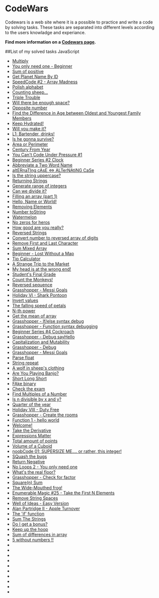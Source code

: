 # CodeWars
Codewars is a web site where it is a possible to practice and write a code by solving tasks. These tasks are separated into different levels according to the users knowladge and experiance.

**Find more information on a [Codewars page](https://www.codewars.com/dashboard).**

##List of my solved tasks JavaScript
- [Multiply](https://www.codewars.com/kata/50654ddff44f800200000004)
- [You only need one - Beginner](https://www.codewars.com/kata/57cc975ed542d3148f00015b/train/javascript)
- [Sum of positive](https://www.codewars.com/kata/5715eaedb436cf5606000381/train/javascript)
- [Get Planet Name By ID](https://www.codewars.com/kata/515e188a311df01cba000003/train/javascript)
- [SpeedCode #2 - Array Madness](https://www.codewars.com/kata/56ff6a70e1a63ccdfa0001b1/train/javascript)
- [Polish alphabet](https://www.codewars.com/kata/57ab2d6072292dbf7c000039/train/javascript)
- [Counting sheep...](https://www.codewars.com/kata/54edbc7200b811e956000556/train/javascript)
- [Triple Trouble](https://www.codewars.com/kata/5704aea738428f4d30000914/solutions/javascript)
- [Will there be enough space?](https://www.codewars.com/kata/5875b200d520904a04000003/train/javascript)
- [Opposite number](https://www.codewars.com/kata/56dec885c54a926dcd001095/train/javascript)
- [Find the Difference in Age between Oldest and Youngest Family Members](https://www.codewars.com/kata/5720a1cb65a504fdff0003e2/train/javascript)
- [Keep Hydrated!](https://www.codewars.com/kata/582cb0224e56e068d800003c/train/javascript)
- [Will you make it?](https://www.codewars.com/kata/5861d28f124b35723e00005e/train/javascript)
- [L1: Bartender, drinks!](https://www.codewars.com/kata/568dc014440f03b13900001d/train/javascript)
- [Is he gonna survive?](https://www.codewars.com/kata/59ca8246d751df55cc00014c/train/javascript)
- [Area or Perimeter](https://www.codewars.com/kata/5ab6538b379d20ad880000ab/train/javascript)
- [Century From Year](https://www.codewars.com/kata/5a3fe3dde1ce0e8ed6000097/train/javascript)
- [You Can't Code Under Pressure #1](https://www.codewars.com/kata/53ee5429ba190077850011d4/train/javascript)
- [Beginner Series #2 Clock](https://www.codewars.com/kata/55f9bca8ecaa9eac7100004a/train/javascript)
- [Abbreviate a Two Word Name](https://www.codewars.com/kata/57eadb7ecd143f4c9c0000a3/solutions/javascript)
- [altERnaTIng cAsE <=> ALTerNAtiNG CaSe](https://www.codewars.com/kata/56efc695740d30f963000557/train/javascript)
- [Is the string uppercase?](https://www.codewars.com/kata/56cd44e1aa4ac7879200010b/train/javascript)
- [Returning Strings](https://www.codewars.com/kata/55a70521798b14d4750000a4/train/javascript)
- [Generate range of integers](https://www.codewars.com/kata/55eca815d0d20962e1000106/train/javascript)
- [Can we divide it?](https://www.codewars.com/kata/5a2b703dc5e2845c0900005a/train/javascript)
- [Filling an array (part 1)](https://www.codewars.com/kata/571d42206414b103dc0006a1/train/javascript)
- [Hello, Name or World!](https://www.codewars.com/kata/57e3f79c9cb119374600046b/train/javascript)
- [Removing Elements](https://www.codewars.com/kata/5769b3802ae6f8e4890009d2/train/javascript)
- [Number toString](https://www.codewars.com/kata/53934feec44762736c00044b/train/javascript)
- [Watermelon](https://www.codewars.com/kata/55192f4ecd82ff826900089e/train/javascript)
- [No zeros for heros](https://www.codewars.com/kata/570a6a46455d08ff8d001002/train/javascript)
- [How good are you really?](https://www.codewars.com/kata/5601409514fc93442500010b/train/javascript)
- [Reversed Strings](https://www.codewars.com/kata/5168bb5dfe9a00b126000018/train/javascript)
- [Convert number to reversed array of digits](https://www.codewars.com/kata/5583090cbe83f4fd8c000051/train/javascript)
- [Remove First and Last Character](https://www.codewars.com/kata/56bc28ad5bdaeb48760009b0/train/javascript)
- [Sum Mixed Array](https://www.codewars.com/kata/57eaeb9578748ff92a000009/train/javascript)
- [Beginner - Lost Without a Map](https://www.codewars.com/kata/57f781872e3d8ca2a000007e/train/javascript)
- [Tip Calculator](https://www.codewars.com/kata/56598d8076ee7a0759000087/train/javascript)
- [A Strange Trip to the Market](https://www.codewars.com/kata/55ccdf1512938ce3ac000056/train/javascript)
- [My head is at the wrong end!](https://www.codewars.com/kata/56f699cd9400f5b7d8000b55/train/javascript)
- [Student's Final Grade](https://www.codewars.com/kata/5ad0d8356165e63c140014d4/train/javascript)
- [Count the Monkeys!](https://www.codewars.com/kata/56f69d9f9400f508fb000ba7/train/javascript)
- [Reversed sequence](https://www.codewars.com/kata/5a00e05cc374cb34d100000d/train/javascript)
- [Grasshopper - Messi Goals](https://www.codewars.com/kata/57f24e6a18e9fad8eb000296/train/javascript)
- [Holiday VI - Shark Pontoon](https://www.codewars.com/kata/57e921d8b36340f1fd000059/train/javascript)
- [Invert values](https://www.codewars.com/kata/5899dc03bc95b1bf1b0000ad/train/javascript)
- [The falling speed of petals](https://www.codewars.com/kata/5a0be7ea8ba914fc9c00006b/train/javascript)
- [N-th power](https://www.codewars.com/kata/57d814e4950d8489720008db/train/javascript)
- [Get the mean of array](https://www.codewars.com/kata/563e320cee5dddcf77000158/train/javascript)
- [Grasshopper - If/else syntax debug](https://www.codewars.com/kata/57089707fe2d01529f00024a/train/javascript)
- [Grasshopper - Function syntax debugging](https://www.codewars.com/kata/56dae9dc54c0acd29d00109a/train/javascript)
- [Beginner Series #4 Cockroach](https://www.codewars.com/kata/55fab1ffda3e2e44f00000c6/train/javascript)
- [Grasshopper - Debug sayHello](https://www.codewars.com/kata/5625618b1fe21ab49f00001f/train/javascript)
- [Capitalization and Mutability](https://www.codewars.com/kata/595970246c9b8fa0a8000086/train/javascript)
- [Grasshopper - Debug](https://www.codewars.com/kata/55cb854deb36f11f130000e1/train/javascript)
- [Grasshopper - Messi Goals](https://www.codewars.com/kata/55ca77fa094a2af31f00002a/train/javascript)
- [Parse float](https://www.codewars.com/kata/57a386117cb1f31890000039/train/javascript)
- [String repeat](https://www.codewars.com/kata/57a0e5c372292dd76d000d7e/train/javascript)
- [A wolf in sheep's clothing](https://www.codewars.com/kata/5c8bfa44b9d1192e1ebd3d15/train/javascript)
- [Are You Playing Banjo?](https://www.codewars.com/kata/53af2b8861023f1d88000832/train/javascript)
- [Short Long Short](https://www.codewars.com/kata/50654ddff44f800200000007/train/javascript)
- [FAke binary](https://www.codewars.com/kata/57eae65a4321032ce000002d/train/javascript)
- [Check the exam](https://www.codewars.com/kata/5a3dd29055519e23ec000074/train/javascript)
- [Find Multiples of a Number](https://www.codewars.com/kata/58ca658cc0d6401f2700045f/train/javascript)
- [Is n divisible by x and y?](https://www.codewars.com/kata/5545f109004975ea66000086/train/javascript)
- [Quarter of the year](https://www.codewars.com/kata/5ce9c1000bab0b001134f5af/train/javascript)
- [Holiday VIII - Duty Free](https://www.codewars.com/kata/57e92e91b63b6cbac20001e5/train/javascript)
- [Grasshopper - Create the rooms](https://www.codewars.com/kata/56a29b237e9e997ff2000048/train/javascript)
- [Function 1 - hello world](https://www.codewars.com/kata/523b4ff7adca849afe000035/train/javascript)
- [Welcome!](https://www.codewars.com/kata/577ff15ad648a14b780000e7/train/javascript)
- [Take the Derivative](https://www.codewars.com/kata/5963c18ecb97be020b0000a2/train/javascript)
- [Expressions Matter](https://www.codewars.com/kata/5ae62fcf252e66d44d00008e/train/javascript)
- [Total amount of points](https://www.codewars.com/kata/5bb904724c47249b10000131/train/javascript)
- [Volume of a Cuboid](https://www.codewars.com/kata/58261acb22be6e2ed800003a/train/javascript)
- [noobCode 01: SUPERSIZE ME.... or rather, this integer!](https://www.codewars.com/kata/5709bdd2f088096786000008/train/javascript)
- [SQuash the bugs](https://www.codewars.com/kata/56f173a35b91399a05000cb7/train/javascript)
- [Return Negative](https://www.codewars.com/kata/55685cd7ad70877c23000102/train/javascript)
- [No Loops 2 - You only need one](https://www.codewars.com/kata/57cc40b2f8392dbf2a0003ce/train/javascript)
- [What's the real floor?](https://www.codewars.com/kata/574b3b1599d8f897470018f6/train/javascript)
- [Grasshopper - Check for factor](https://www.codewars.com/kata/55cbc3586671f6aa070000fb/train/javascript)
- [Square(n) Sum](https://www.codewars.com/kata/515e271a311df0350d00000f/train/javascript)
- [The Wide-Mouthed frog!](https://www.codewars.com/kata/57ec8bd8f670e9a47a000f89/train/javascript)
- [Enumerable Magic #25 - Take the First N Elements](https://www.codewars.com/kata/545afd0761aa4c3055001386/train/javascript)
- [Remove String Spaces](https://www.codewars.com/kata/57eae20f5500ad98e50002c5/train/javascript)
- [Well of Ideas - Easy Version](https://www.codewars.com/kata/57f222ce69e09c3630000212/train/javascript)
- [Alan Partridge II - Apple Turnover](https://www.codewars.com/kata/580a094553bd9ec5d800007d/train/javascript)
- [The 'if' function](https://www.codewars.com/kata/54147087d5c2ebe4f1000805/train/javascript)
- [Sum The Strings](https://www.codewars.com/kata/5966e33c4e686b508700002d/train/javascript)
- [Do I get a bonus?](https://www.codewars.com/kata/56f6ad906b88de513f000d96/train/javascript)
- [Keep up the hoop](https://www.codewars.com/kata/55cb632c1a5d7b3ad0000145/train/javascript)
- [Sum of differences in array](https://www.codewars.com/kata/5b73fe9fb3d9776fbf00009e/train/javascript)
- [5 without numbers !!](https://www.codewars.com/kata/59441520102eaa25260000bf/train/javascript)
- []()
- []()
- []()
- []()
- []()
- []()
- []()
- []()
- []()
- []()

